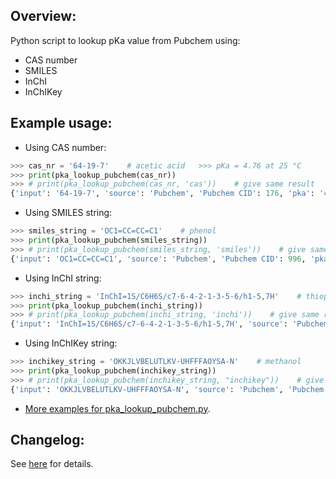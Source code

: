 ## Overview:
Python script to lookup pKa value from Pubchem using:
- CAS number
- SMILES
- InChI
- InChIKey

## Example usage:
- Using CAS number:
```python
>>> cas_nr = '64-19-7'    # acetic acid   >>> pKa = 4.76 at 25 °C
>>> print(pka_lookup_pubchem(cas_nr))    
>>> # print(pka_lookup_pubchem(cas_nr, 'cas'))    # give same result
{'input': '64-19-7', 'source': 'Pubchem', 'Pubchem CID': 176, 'pka': '4.76 at 25 °C', 'reference': 'Serjeant, E.P., Dempsey B.; Ionisation Constants of Organic  Acids in Aqueous Solution. International Union of Pure and  Applied Chemistry (IUPAC). IUPAC Chemical Data Series No.  23, 1979. New York, New York: Pergamon Press, Inc., p. 989'}
```

- Using SMILES string:
```python
>>> smiles_string = 'OC1=CC=CC=C1'    # phenol
>>> print(pka_lookup_pubchem(smiles_string))
>>> # print(pka_lookup_pubchem(smiles_string, 'smiles'))    # give same result
{'input': 'OC1=CC=CC=C1', 'source': 'Pubchem', 'Pubchem CID': 996, 'pka': '9.99 @ 25 °C', 'reference': 'Lide, D.R. (ed.). CRC Handbook of Chemistry and Physics. 83rd ed. Boca Raton, Fl: CRC Press Inc., 2002-2003., p. 8-49'}
```

- Using InChI string:
```python
>>> inchi_string = 'InChI=1S/C6H6S/c7-6-4-2-1-3-5-6/h1-5,7H'    # thiophenol
>>> print(pka_lookup_pubchem(inchi_string))
>>> # print(pka_lookup_pubchem(inchi_string, 'inchi'))    # give same result
{'input': 'InChI=1S/C6H6S/c7-6-4-2-1-3-5-6/h1-5,7H', 'source': 'Pubchem', 'Pubchem CID': 7969, 'pka': '6.62', 'reference': 'Serjeant, E.P., Dempsey B.; Ionisation Constants of Organic  Acids in Aqueous Solution. International Union of Pure and  Applied Chemistry (IUPAC). IUPAC Chemical Data Series No.  23, 1979. New York, New York: Pergamon Press, Inc., p. 165'}
```

- Using InChIKey string:
```python
>>> inchikey_string = 'OKKJLVBELUTLKV-UHFFFAOYSA-N'    # methanol
>>> print(pka_lookup_pubchem(inchikey_string))
>>> # print(pka_lookup_pubchem(inchikey_string, "inchikey"))    # give same result
{'input': 'OKKJLVBELUTLKV-UHFFFAOYSA-N', 'source': 'Pubchem', 'Pubchem CID': 887, 'pka': '15.3', 'reference': 'Serjeant, E.P., Dempsey B.; Ionisation Constants of Organic  Acids in Aqueous Solution. International Union of Pure and  Applied Chemistry (IUPAC). IUPAC Chemical Data Series No.  23, 1979. New York, New York: Pergamon Press, Inc., p. 989'}
```

- [More examples for pka_lookup_pubchem.py](examples/using_pka_lookup_pubchem.ipynb).

## Changelog:
See [here](VERSION.md) for details.
